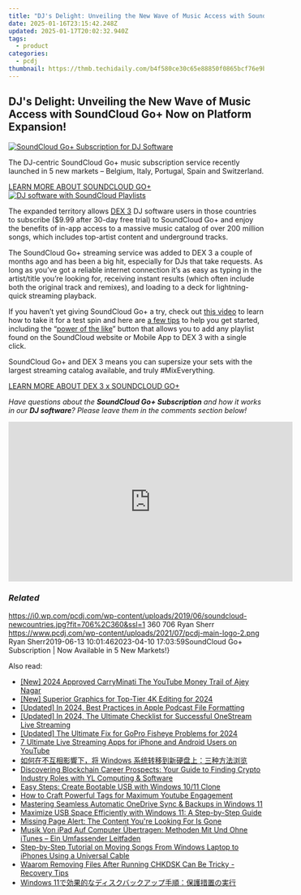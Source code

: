 ```yaml
---
title: "DJ's Delight: Unveiling the New Wave of Music Access with SoundCloud Go+ Now on Platform Expansion!"
date: 2025-01-16T23:15:42.248Z
updated: 2025-01-17T20:02:32.940Z
tags:
  - product
categories:
  - pcdj
thumbnail: https://thmb.techidaily.com/b4f580ce30c65e88850f0865bcf76e9b30f93eff5e8a5ffb4e4a9c4a1397858e.jpg
---
```


## DJ's Delight: Unveiling the New Wave of Music Access with SoundCloud Go+ Now on Platform Expansion!

[![SoundCloud Go+ Subscription for DJ Software](https://i0.wp.com/pcdj.com/wp-content/uploads/2019/06/soundcloud-newcountries.jpg?resize=706%2C321&ssl=1)](https://i0.wp.com/pcdj.com/wp-content/uploads/2019/06/soundcloud-newcountries.jpg?fit=706%2C360&ssl=1 "SoundCloud Go+ Subscription for DJ Software")

The DJ-centric SoundCloud Go+ music subscription service recently launched in 5 new markets – Belgium, Italy, Portugal, Spain and Switzerland.

[LEARN MORE ABOUT SOUNDCLOUD GO+ ![DJ software with SoundCloud Playlists](https://i0.wp.com/pcdj.com/wp-content/uploads/2019/05/soundcloudgo-dex3-playlistrs.jpg?fit=300%2C300&ssl=1 "DJ software with SoundCloud Playlists")](https://tools.techidaily.com/pcdj/products/)

The expanded territory allows [DEX 3](https://tools.techidaily.com/pcdj/products/) DJ software users in those countries to subscribe ($9.99 after 30-day free trial) to SoundCloud Go+ and enjoy the benefits of in-app access to a massive music catalog of over 200 million songs, which includes top-artist content and underground tracks.

The SoundCloud Go+ streaming service was added to DEX 3 a couple of months ago and has been a big hit, especially for DJs that take requests. As long as you’ve got a reliable internet connection it’s as easy as typing in the artist/title you’re looking for, receiving instant results (which often include both the original track and remixes), and loading to a deck for lightning-quick streaming playback.

If you haven’t yet giving SoundCloud Go+ a try, check out [this video](https://www.youtube.com/watch?v=Vzz-uiuyixk) to learn how to take it for a test spin and here are [a few tips](https://tools.techidaily.com/pcdj/products/) to help you get started, including the “[power of the like](https://tools.techidaily.com/pcdj/products/)” button that allows you to add any playlist found on the SoundCloud website or Mobile App to DEX 3 with a single click.

SoundCloud Go+ and DEX 3 means you can supersize your sets with the largest streaming catalog available, and truly #MixEverything.

[LEARN MORE ABOUT DEX 3 x SOUNDCLOUD GO+](https://tools.techidaily.com/pcdj/products/)

_Have questions about the **SoundCloud Go+ Subscription** and how it works in our **DJ software**? Please leave them in the comments section below!_

<!-- affiliate ads begin -->
<iframe width="560" height="315" src="https://www.youtube.com/embed/vPGg53vbOsk?si=CkSEN5HFPS7vDuAa" title="YouTube video player" frameborder="0" allow="accelerometer; autoplay; clipboard-write; encrypted-media; gyroscope; picture-in-picture; web-share" referrerpolicy="strict-origin-when-cross-origin" allowfullscreen></iframe>
<!-- affiliate ads end -->

### _Related_

https://i0.wp.com/pcdj.com/wp-content/uploads/2019/06/soundcloud-newcountries.jpg?fit=706%2C360&ssl=1 360 706 Ryan Sherr https://www.pcdj.com/wp-content/uploads/2021/07/pcdj-main-logo-2.png Ryan Sherr2019-06-13 10:01:462023-04-10 17:03:59SoundCloud Go+ Subscription | Now Available in 5 New Markets!}

<ins class="adsbygoogle"
     style="display:block"
     data-ad-format="autorelaxed"
     data-ad-client="ca-pub-7571918770474297"
     data-ad-slot="1223367746"></ins>

<ins class="adsbygoogle"
     style="display:block"
     data-ad-client="ca-pub-7571918770474297"
     data-ad-slot="8358498916"
     data-ad-format="auto"
     data-full-width-responsive="true"></ins>

<span class="atpl-alsoreadstyle">Also read:</span>
<div><ul>
<li><a href="https://youtube-zero.techidaily.com/024-approved-carryminati-the-youtube-money-trail-of-ajey-nagar/"><u>[New] 2024 Approved CarryMinati The YouTube Money Trail of Ajey Nagar</u></a></li>
<li><a href="https://fox-blue.techidaily.com/new-superior-graphics-for-top-tier-4k-editing-for-2024/"><u>[New] Superior Graphics for Top-Tier 4K Editing for 2024</u></a></li>
<li><a href="https://fox-access.techidaily.com/updated-in-2024-best-practices-in-apple-podcast-file-formatting/"><u>[Updated] In 2024, Best Practices in Apple Podcast File Formatting</u></a></li>
<li><a href="https://article-helps.techidaily.com/updated-in-2024-the-ultimate-checklist-for-successful-onestream-live-streaming/"><u>[Updated] In 2024, The Ultimate Checklist for Successful OneStream Live Streaming</u></a></li>
<li><a href="https://fox-access.techidaily.com/updated-the-ultimate-fix-for-gopro-fisheye-problems-for-2024/"><u>[Updated] The Ultimate Fix for GoPro Fisheye Problems for 2024</u></a></li>
<li><a href="https://youtube-web.techidaily.com/imate-live-streaming-apps-for-iphone-and-android-users-on-youtube/"><u>7 Ultimate Live Streaming Apps for iPhone and Android Users on YouTube</u></a></li>
<li><a href="https://discover-bits.techidaily.com/1728461481467-windows/"><u>如何在不互相影響下，将 Windows 系统转移到新硬盘上：三种方法浏览</u></a></li>
<li><a href="https://win-wonderful.techidaily.com/discovering-blockchain-career-prospects-your-guide-to-finding-crypto-industry-roles-with-yl-computing-and-software/"><u>Discovering Blockchain Career Prospects: Your Guide to Finding Crypto Industry Roles with YL Computing & Software</u></a></li>
<li><a href="https://discover-bits.techidaily.com/easy-steps-create-bootable-usb-with-windows-1011-clone/"><u>Easy Steps: Create Bootable USB with Windows 10/11 Clone</u></a></li>
<li><a href="https://youtube-webster.techidaily.com/o-craft-powerful-tags-for-maximum-youtube-engagement/"><u>How to Craft Powerful Tags for Maximum Youtube Engagement</u></a></li>
<li><a href="https://discover-bits.techidaily.com/mastering-seamless-automatic-onedrive-sync-and-backups-in-windows-11/"><u>Mastering Seamless Automatic OneDrive Sync & Backups in Windows 11</u></a></li>
<li><a href="https://discover-bits.techidaily.com/maximize-usb-space-efficiently-with-windows-11-a-step-by-step-guide/"><u>Maximize USB Space Efficiently with Windows 11: A Step-by-Step Guide</u></a></li>
<li><a href="https://fox-zero.techidaily.com/missing-page-alert-the-content-youre-looking-for-is-gone/"><u>Missing Page Alert: The Content You're Looking For Is Gone</u></a></li>
<li><a href="https://discover-bits.techidaily.com/musik-von-ipad-auf-computer-ubertragen-methoden-mit-und-ohne-itunes-ein-umfassender-leitfaden/"><u>Musik Von iPad Auf Computer Übertragen: Methoden Mit Und Ohne iTunes – Ein Umfassender Leitfaden</u></a></li>
<li><a href="https://discover-bits.techidaily.com/step-by-step-tutorial-on-moving-songs-from-windows-laptop-to-iphones-using-a-universal-cable/"><u>Step-by-Step Tutorial on Moving Songs From Windows Laptop to iPhones Using a Universal Cable</u></a></li>
<li><a href="https://discover-bits.techidaily.com/waarom-removing-files-after-running-chkdsk-can-be-tricky-recovery-tips/"><u>Waarom Removing Files After Running CHKDSK Can Be Tricky - Recovery Tips</u></a></li>
<li><a href="https://discover-bits.techidaily.com/1728500637409-windows-11/"><u>Windows 11で効果的なディスクバックアップ手順：保護措置の実行</u></a></li>
</ul></div>

